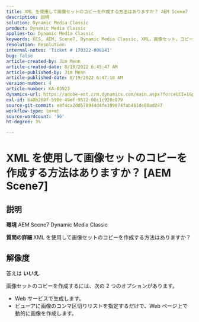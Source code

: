 ```yaml
---
title: XML を使用して画像セットのコピーを作成する方法はありますか？ AEM Scene7
description: 説明
solution: Dynamic Media Classic
product: Dynamic Media Classic
applies-to: Dynamic Media Classic
keywords: KCS, AEM, Scene7, Dynamic Media Classic, XML，画像セット，コピー
resolution: Resolution
internal-notes: 'Ticket # 170322-000141'
bug: false
article-created-by: Jim Menn
article-created-date: 8/19/2022 6:45:47 AM
article-published-by: Jim Menn
article-published-date: 8/19/2022 6:47:18 AM
version-number: 4
article-number: KA-03923
dynamics-url: https://adobe-ent.crm.dynamics.com/main.aspx?forceUCI=1&pagetype=entityrecord&etn=knowledgearticle&id=e68cc88a-8a1f-ed11-b83e-0022480866ad
exl-id: ba8b268f-590e-49ef-9572-08c1c920c879
source-git-commit: e8f4ca2dd578944d4fe399074fab461de88ad247
workflow-type: tm+mt
source-wordcount: '96'
ht-degree: 3%

---
```


# XML を使用して画像セットのコピーを作成する方法はありますか？ [AEM Scene7]

## 説明


<b>環境</b>
AEM Scene7 Dynamic Media Classic

<b>質問の詳細 </b>
XML を使用して画像セットのコピーを作成する方法はありますか？


## 解像度


答えは <b>いいえ</b>.

画像セットのコピーを作成するには、次の 2 つのオプションがあります。

- Web サービスで生成します。
- ビューアに画像のコンマ区切りリストを指定するだけで、Web ページ上で動的に画像を作成します。
